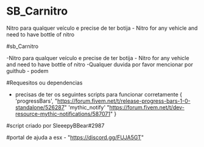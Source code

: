 # SB_Carnitro
Nitro para qualquer veículo e precise de ter botija - Nitro for any vehicle and need to have bottle of nitro

#sb_Carnitro

-Nitro para qualquer veículo e precise de ter botija - Nitro for any vehicle and need to have bottle of nitro
-Qualquer duvida por favor mencionar por guithub - podem 

#Requesitos ou dependencias
- precisas de ter os seguintes scripts para funcionar corretamente
{
	'progressBars', "https://forum.fivem.net/t/release-progress-bars-1-0-standalone/526287"
	'mythic_notify'  "https://forum.fivem.net/t/dev-resource-mythic-notifications/587071"
}

#script criado por SleeepyBBear#2987 

#portal de ajuda a esx - "https://discord.gg/FUJA5GT"
